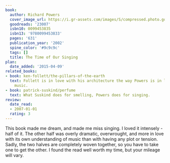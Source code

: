 ```yaml
---
book:
  author: Richard Powers
  cover_image_url: https://i.gr-assets.com/images/S/compressed.photo.goodreads.com/books/1328024176l/23007.jpg
  goodreads: '23007'
  isbn10: 0099453835
  isbn13: '9780099453833'
  pages: '631'
  publication_year: '2002'
  spine_color: '#9c9c9c'
  tags: []
  title: The Time of Our Singing
plan:
  date_added: '2015-04-09'
related_books:
- book: ken-follett/the-pillars-of-the-earth
  text: Follett is in love with his architecture the way Powers is in love with his
    music.
- book: patrick-suskind/perfume
  text: What Suskind does for smelling, Powers does for singing.
review:
  date_read:
  - 2007-01-01
  rating: 3
---
```


This book made me dream, and made me miss singing. I loved it intensely - half of it. The other half was overly
dramatic, overwrought, and more in love with its own understanding of music than with having any plot or
tension. Sadly, the two halves are completely woven together, so you have to take one to get the other. I found the read
well worth my time, but your mileage will vary.
